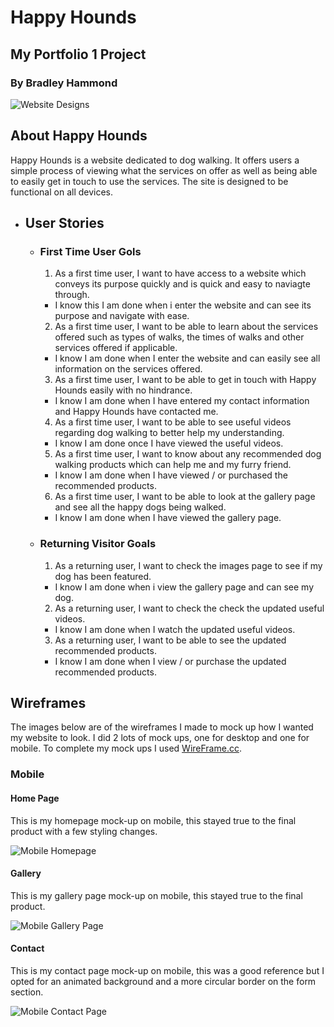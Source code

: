 # Happy Hounds

## My Portfolio 1 Project

### By Bradley Hammond

![Website Designs](assets/readmeimages/DeviceMockUp-2.0.jpg)

## About Happy Hounds

Happy Hounds is a website dedicated to dog walking. It offers users a simple process of viewing what the services on offer as well as being able to easily get in touch to use the services. The site is designed to be functional on all devices.

- ## User Stories

  - ### First Time User Gols

    1. As a first time user, I want to have access to a website which conveys its purpose quickly and is quick and easy to naviagte through.

    - I know this I am done when i enter the website and can see its purpose and navigate with ease.

    2. As a first time user, I want to be able to learn about the services offered such as types of walks, the times of walks and other services offered if applicable.

    - I know I am done when I enter the website and can easily see all information on the services offered.

    3. As a first time user, I want to be able to get in touch with Happy Hounds easily with no hindrance.

    - I know I am done when I have entered my contact information and Happy Hounds have contacted me.

    4. As a first time user, I want to be able to see useful videos regarding dog walking to better help my understanding.

    - I know I am done once I have viewed the useful videos.

    5. As a first time user, I want to know about any recommended dog walking products which can help me and my furry friend.

    - I know I am done when I have viewed / or purchased the recommended products.

    6. As a first time user, I want to be able to look at the gallery page and see all the happy dogs being walked.

    - I know I am done when I have viewed the gallery page.

  - ### Returning Visitor Goals

    1. As a returning user, I want to check the images page to see if my dog has been featured.

    - I know I am done when i view the gallery page and can see my dog.

    2. As a returning user, I want to check the check the updated useful videos.

    - I know I am done when I watch the updated useful videos.

    3. As a returning user, I want to be able to see the updated recommended products.

    - I know I am done when I view / or purchase the updated recommended products.

## Wireframes

The images below are of the wireframes I made to mock up how I wanted my website to look. I did 2 lots of mock ups, one for desktop and one for mobile. To complete my mock ups I used [WireFrame.cc](https://wireframe.cc/pro/).

### Mobile

#### Home Page

This is my homepage mock-up on mobile, this stayed true to the final product with a few styling changes.<br>

![Mobile Homepage](assets/readmeimages/Home-Mobile.jpg)

#### Gallery

This is my gallery page mock-up on mobile, this stayed true to the final product.<br>

![Mobile Gallery Page](assets/readmeimages/Gallery-Mobile.jpg)

#### Contact

This is my contact page mock-up on mobile, this was a good reference but I opted for an animated background and a more circular border on the form section.<br>

![Mobile Contact Page](assets/readmeimages/Contact-Mobile.jpg)
